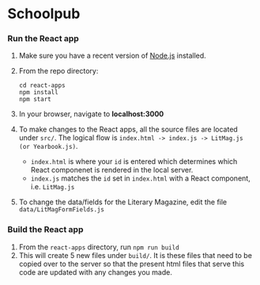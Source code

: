 # Schoolpub

### Run the React app
1. Make sure you have a recent version of [Node.js](https://nodejs.org/en/) installed.
2. From the repo directory:

       cd react-apps
       npm install
       npm start
3. In your browser, navigate to **localhost:3000**
4. To make changes to the React apps, all the source files are located under `src/`. The logical flow is `index.html -> index.js -> LitMag.js (or Yearbook.js)`. 
    * `index.html` is where your `id` is entered which determines which React componenet is rendered in the local server.
    * `index.js` matches the `id` set in `index.html` with a React component, i.e. `LitMag.js`
5. To change the data/fields for the Literary Magazine, edit the file `data/LitMagFormFields.js`

### Build the React app
1. From the `react-apps` directory, run `npm run build`
2. This will create 5 new files under `build/`. It is these files that need to be copied over to the server so that the present html files that serve this code are updated with any changes you made.
